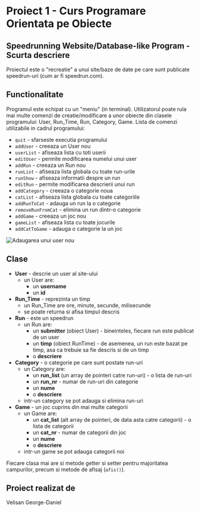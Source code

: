 # Proiect 1 - Curs Programare Orientata pe Obiecte
## Speedrunning Website/Database-like Program - Scurta descriere
Proiectul este o "recreatie" a unui site/baze de date pe care sunt publicate speedrun-uri (cum ar fi speedrun.com).

## Functionalitate
Programul este echipat cu un "meniu" (in terminal). Utilizatorul poate rula mai multe comenzi de creatie/modificare a unor obiecte din clasele programului: User, Run_Time, Run, Category, Game.
Lista de comenzi utilizabile in cadrul programului:
- `quit` - sfarseste executia programului
- `addUser` - creeaza un User nou
- `userList` - afiseaza lista cu toti userii
- `editUser` - permite modificarea numelui unui user
- `addRun` - creeaza un Run nou
- `runList` - afiseaza lista globala cu toate run-urile
- `runShow` - afiseaza informatii despre un run
- `editRun` - permite modificarea descrierii unui run
- `addCategory` - creeaza o categorie noua
- `catList` - afiseaza lista globala cu toate categoriile
- `addRunToCat` - adauga un run la o categorie
- `removeRunFromCat` - elimina un run dintr-o categorie
- `addGame` - creeaza un joc nou
- `gameList` - afiseaza lista cu toate jocurile
- `addCatToGame` - adauga o categorie la un joc

![Adaugarea unui user nou](https://imgur.com/Bi0HNEc)

## Clase
- **User** - descrie un user al site-ului
  - un User are:
    - un **username**
    - un **id**
- **Run_Time** - reprezinta un timp
  - un Run_Time are ore, minute, secunde, milisecunde
  - se poate returna si afisa timpul descris
- **Run** - este un speedrun
  - un Run are:
    - un **submitter** (obiect User) - bineinteles, fiecare run este publicat de un user
    - un **timp** (obiect RunTime) - de asemenea, un run este bazat pe timp, asa ca trebuie sa fie descris si de un timp
    - o **descriere**
- **Category** - o categorie pe care sunt postate run-uri
  - un Category are:
    - un **run_list** (un array de pointeri catre run-uri) - o lista de run-uri
    - un **run_nr** - numar de run-uri din categorie
    - un **nume**
    - o **descriere**
  - intr-un category se pot adauga si elimina run-uri
- **Game** - un joc cuprins din mai multe categorii
  - un Game are:
    - un **cat_list** (alt array de pointeri, de data asta catre categorii) - o lista de categorii
    - un **cat_nr** - numar de categorii din joc
    - un **nume**
    - o **descriere**
  - intr-un game se pot adauga categorii noi

Fiecare clasa mai are si metode getter si setter pentru majoritatea campurilor, precum si metode de afisaj (`afis()`).

## Proiect realizat de
Velisan George-Daniel
